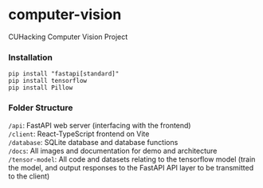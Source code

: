 # computer-vision
CUHacking Computer Vision Project

### Installation
```
pip install "fastapi[standard]"
pip install tensorflow
pip install Pillow
```

### Folder Structure
`/api`: FastAPI web server (interfacing with the frontend)  
`/client`: React-TypeScript frontend on Vite  
`/database`: SQLite database and database functions  
`/docs`: All images and documentation for demo and architecture  
`/tensor-model`: All code and datasets relating to the tensorflow model (train the model, and output responses to the FastAPI API layer to be transmitted to the client)  
